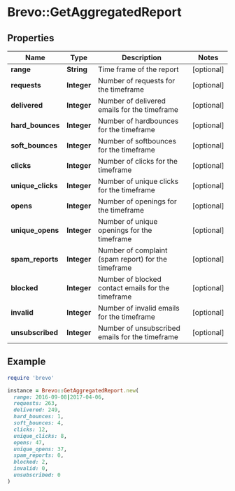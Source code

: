# Brevo::GetAggregatedReport

## Properties

| Name | Type | Description | Notes |
| ---- | ---- | ----------- | ----- |
| **range** | **String** | Time frame of the report | [optional] |
| **requests** | **Integer** | Number of requests for the timeframe | [optional] |
| **delivered** | **Integer** | Number of delivered emails for the timeframe | [optional] |
| **hard_bounces** | **Integer** | Number of hardbounces for the timeframe | [optional] |
| **soft_bounces** | **Integer** | Number of softbounces for the timeframe | [optional] |
| **clicks** | **Integer** | Number of clicks for the timeframe | [optional] |
| **unique_clicks** | **Integer** | Number of unique clicks for the timeframe | [optional] |
| **opens** | **Integer** | Number of openings for the timeframe | [optional] |
| **unique_opens** | **Integer** | Number of unique openings for the timeframe | [optional] |
| **spam_reports** | **Integer** | Number of complaint (spam report) for the timeframe | [optional] |
| **blocked** | **Integer** | Number of blocked contact emails for the timeframe | [optional] |
| **invalid** | **Integer** | Number of invalid emails for the timeframe | [optional] |
| **unsubscribed** | **Integer** | Number of unsubscribed emails for the timeframe | [optional] |

## Example

```ruby
require 'brevo'

instance = Brevo::GetAggregatedReport.new(
  range: 2016-09-08|2017-04-06,
  requests: 263,
  delivered: 249,
  hard_bounces: 1,
  soft_bounces: 4,
  clicks: 12,
  unique_clicks: 8,
  opens: 47,
  unique_opens: 37,
  spam_reports: 0,
  blocked: 2,
  invalid: 0,
  unsubscribed: 0
)
```

